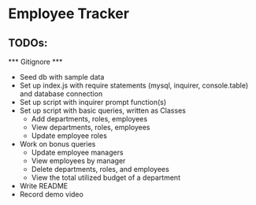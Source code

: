 # Employee Tracker

## TODOs:
*** Gitignore ***
- Seed db with sample data
- Set up index.js with require statements (mysql, inquirer, console.table) and database connection
- Set up script with inquirer prompt function(s)
- Set up script with basic queries, written as Classes
    * Add departments, roles, employees
    * View departments, roles, employees
    * Update employee roles
- Work on bonus queries
    * Update employee managers
    * View employees by manager
    * Delete departments, roles, and employees
    * View the total utilized budget of a department
- Write README
- Record demo video